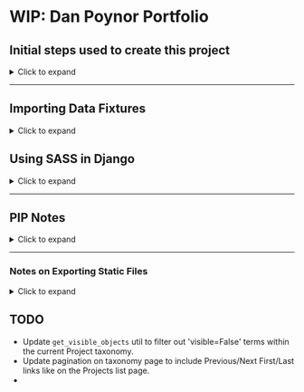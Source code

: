 # WIP: Dan Poynor Portfolio

## Initial steps used to create this project

<details>
  <summary>Click to expand</summary>

### Create A New Environment

Assuming you have Python 3 installed, create a new virtual environment for this project.

This will keep dependencies separate and avoid conflicts with other projects.

If Anaconda is installed, decactivate it's base environment and create a new one for this project.

```sh
# Deactivate the (base) environment if Anaconda is installed
conda deactivate
# Make sure virtualenv is installed
pip3 install virtualenv
# Create a new virtual environment
virtualenv venv
# Activate the new environment
source venv/bin/activate
```

### Install Dependencies

After you’ve created and activated a virtual environment, enter the command:

```sh
python -m pip install Django
python -m pip install python-dotenv
```

Verify that Django can be seen by Python:

```sh
python -m django --version
```

### Create A New Django Project and Run The Development Server

```sh
django-admin startproject danpoynor
cd danpoynor
python manage.py runserver
```

Visit <https://localhost:8000> in a web browser to see the Django welcome page.

### Automatic reloading of runserver

NOTE: The development server automatically reloads Python code for each request as needed. You don’t need to restart the server for code changes to take effect. However, some actions like adding files don’t trigger a restart, so you’ll have to restart the server in these cases.

---

### Create A New App

```sh
python manage.py startapp portfolio
```

### Create A New Model

Edit the models.py file to add a new models.

### Run Migrations

```sh
python manage.py migrate
```

### Create A Superuser

```sh
python manage.py createsuperuser
```

### Register The Models With The Admin

### Create Views

### Create Templates

Create a new directory called templates in the the app directory.

Create a new file called index.html in the templates directory.

Edit the index.html file to add some HTML.

### Create A URL

Edit the app urls.py file to add a new URL.

Edit the project urls.py file to include the app urls.

### Run The Development Server

```sh
python manage.py runserver
```

</details>

---

## Importing Data Fixtures

<details>
  <summary>Click to expand</summary>

### The `fixtures` directory contains an XML WordPress export file that can be used to import data into the database using the custom admin command located in the `portfolio/management/commands` directory

```sh
python manage.py import_wordpress_xml
```

NOTE: When importing the data a lot of debugging info will scroll past in the terminal. This is normal.

NOTE: This command will import all the models and data from the XML file needed to run the site including the associations between the models.

### The `fixtures` directory also contains JSON files that can be used to import data into the database using the custom admin commands located in the `portfolio/management/commands` directory

```sh
python3 manage.py import_clients
python3 manage.py import_industries
python3 manage.py import_markets
python3 manage.py import_media_types
python3 manage.py import_projects
python3 manage.py import_project_items
python3 manage.py import_roles
```

NOTE: When importing the project_items data a lot of debugging info will scroll past in the terminal. This is normal.

NOTE: This will import the individual models but not the associations between the models.

</details>

## Using SASS in Django

<details>
  <summary>Click to expand</summary>

In this project command line SASS is used to generate the CSS.

While developing, to compile the SASS files from `assets/scss/index.scss` into the CSS file `static/css/styles.css`, `cd` into the `portfolio` app directory and run SASS watch command using:

```sh
sass --watch assets/scss/index.scss:static/css/styles.css
```

You will have to refresh the browser to see the changes.

When ready to deploy, run the SASS build command using:

```sh
sass assets/scss/index.scss:static/css/styles.css --style compressed
```

</details>

---

## PIP Notes

<details>
  <summary>Click to expand</summary>

### Uninstall a package

```sh
pip uninstall <package_name>
```

### List installed packages

```sh
pip list
```

### List outdated packages

```sh
pip list --outdated
```

### Upgrade a package

```sh
pip install --upgrade <package_name>
```

### Install a specific version of a package

```sh
pip install <package_name>==<version_number>
```

### Install a package from a requirements file

```sh
pip install -r requirements.txt
```

### Create a requirements file

```sh
pip freeze > requirements.txt
```

</details>

---

### Notes on Exporting Static Files

<details>
  <summary>Click to expand</summary>

### Package Options for Exporting Static Files from Django

#### Static Files

- [The staticfiles app](https://docs.djangoproject.com/en/5.0/ref/contrib/staticfiles/)
- [How to manage static files (e.g. images, JavaScript, CSS)](https://docs.djangoproject.com/en/5.0/howto/static-files/)
- - [Deploying static files](https://docs.djangoproject.com/en/5.0/howto/static-files/deployment/)

#### Exporting Page

- [django-compressor](https://django-compressor.readthedocs.io/en/stable/), [django-compressor on GitHub](https://github.com/django-compressor/django-compressor)
- [django-pipeline](https://django-pipeline.readthedocs.io/en/latest/), [django-pipeline on GitHub](https://github.com/jazzband/django-pipeline)
- [django-bakery](https://django-bakery.readthedocs.io/en/latest/), [django-bakery on GitHub](https://github.com/palewire/django-bakery)
- [django-static-precompiler](https://django-static-precompiler.readthedocs.io/en/stable/), [django-static-precompiler on GitHub](https://github.com/andreyfedoseev/django-static-precompiler)
- [django-staticfiles](https://docs.djangoproject.com/en/3.1/ref/contrib/staticfiles/)

</details>

## TODO

- Update `get_visible_objects` util to filter out 'visible=False' terms within the current Project taxonomy.
- Update pagination on taxonomy page to include Previous/Next First/Last links like on the Projects list page.
-
